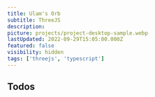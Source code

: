 ```yaml
---
title: Ulam's Orb
subtitle: ThreeJS
description:
picture: projects/project-desktop-sample.webp
lastUpdated: 2022-09-29T15:05:00.000Z
featured: false
visibility: hidden
tags: ['threejs', 'typescript']
---
```


## Todos
